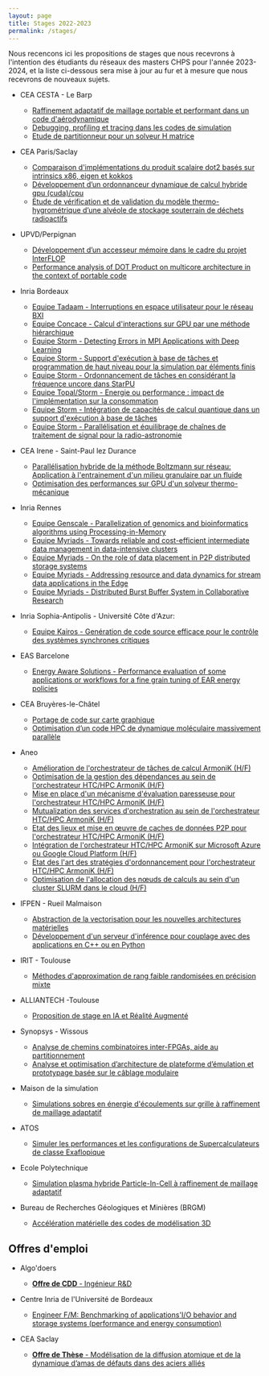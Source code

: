 ```yaml
---
layout: page
title: Stages 2022-2023
permalink: /stages/
---
```


Nous recencons ici les propositions de stages que
nous recevrons à l'intention des étudiants du réseaux des masters CHPS pour l'année 2023-2024, et la liste ci-dessous sera mise à jour au fur
et à mesure que nous recevrons de nouveaux sujets.

 * CEA CESTA - Le Barp
   * [Raffinement adaptatif de maillage portable et performant dans un code d'aérodynamique](https://mfaverge.vvv.enseirb-matmeca.fr/pfe/offres/2022/2023-stage-fovet.pdf)
   * [Debugging, profiling et tracing dans les codes de simulation](https://mfaverge.vvv.enseirb-matmeca.fr/pfe/offres/2022/2023-stage-delarue.pdf)
   * [Etude de partitionneur pour un solveur H matrice](https://mfaverge.vvv.enseirb-matmeca.fr/pfe/offres/2022/2023-stage-sesques.pdf)

 * CEA Paris/Saclay
   + [Comparaison d'implémentations du produit scalaire dot2 basés sur intrinsics x86, eigen et kokkos](https://mfaverge.vvv.enseirb-matmeca.fr/pfe/offres/2022/2023-stage-calloo.pdf)
   + [Développement d’un ordonnanceur dynamique de calcul hybride gpu (cuda)/cpu](https://mfaverge.vvv.enseirb-matmeca.fr/pfe/offres/2022/2023-stage-goncalves.pdf)
    + [Etude de vérification et de validation du modèle thermo-hygrométrique d’une alvéole de stockage souterrain de déchets radioactifs](https://perso.univ-perp.fr/david.defour/Doc/RCHPS_StageLM2S_V&V_2023.pdf)


 * UPVD/Perpignan
   * [Développement d’un accesseur mémoire dans le cadre du projet InterFLOP](https://perso.univ-perp.fr/david.defour/Doc/Acc_Mem_2022.pdf)
   * [Performance analysis of DOT Product on multicore architecture in the context of portable code](https://perso.univ-perp.fr/david.defour/Doc/Dot_Prod_2022.pdf)
 
 * Inria Bordeaux
   + [Equipe Tadaam - Interruptions en espace utilisateur pour le réseau BXI](https://dept-info.labri.fr/~denis/Enseignement/Sujet_PFE_2023_uintr.html)
   + [Equipe Concace - Calcul d'interactions sur GPU par une méthode hiérarchique](https://cours-mf.gitlabpages.inria.fr/pfe/page/offres/2023_fmm_gpu/)
   + [Equipe Storm - Detecting Errors in MPI Applications with Deep Learning](https://cours-mf.gitlabpages.inria.fr/pfe/page/offres/2023_storm_gnn4ompi/)
   + [Equipe Storm - Support d'exécution à base de tâches et programmation de haut niveau pour la simulation par éléments finis](https://cours-mf.gitlabpages.inria.fr/pfe/page/offres/2023_oaumage_fenics_starpu)
   + [Equipe Storm - Ordonnancement de tâches en considérant la fréquence uncore dans StarPU](https://cours-mf.gitlabpages.inria.fr/pfe/page/offres/2023_storm_starpu)
   + [Equipe Topal/Storm - Energie ou performance : impact de l'implémentation sur la consommation](https://cours-mf.gitlabpages.inria.fr/pfe/page/offres/2023_storm_guermouche)
   + [Equipe Storm - Intégration de capacités de calcul quantique dans un support d'exécution à base de tâches](https://cours-mf.gitlabpages.inria.fr/pfe/page/offres/2023_oaumage_qiskit_starpu)
   + [Equipe Storm - Parallélisation et équilibrage de chaînes de traitement de signal pour la radio-astronomie](https://cours-mf.gitlabpages.inria.fr/pfe/page/offres/2023_oaumage_ska_aff3ct)
   
 * CEA Irene - Saint-Paul lez Durance
   * [Parallélisation hybride de la méthode Boltzmann sur réseau: Application à l'entrainement d'un milieu granulaire par un fluide](https://mfaverge.vvv.enseirb-matmeca.fr/pfe/offres/2022/2023-stage-cea_irene_prat.pdf)
   * [Optimisation des performances sur GPU d'un solveur thermo-mécanique](https://mfaverge.vvv.enseirb-matmeca.fr/pfe/offres/2022/2023-stage-cea_irene_latu.pdf)

 * Inria Rennes
   + [Equipe Genscale - Parallelization of genomics and bioinformatics algorithms using Processing-in-Memory](https://team.inria.fr/genscale/job-offers/internship-engineer-hpc/)
   + [Equipe Myriads - Towards reliable and cost-efficient intermediate data management in data-intensive clusters](http://people.rennes.inria.fr/Shadi.Ibrahim/Opening-Internships.html)
   + [Equipe Myriads - On the role of data placement in P2P distributed storage systems](http://people.rennes.inria.fr/Shadi.Ibrahim/Opening-Internships.html)
   + [Equipe Myriads - Addressing resource and data dynamics for stream data applications in the Edge](http://people.rennes.inria.fr/Shadi.Ibrahim/Opening-Internships.html)
   + [Equipe Myriads - Distributed Burst Buffer System in Collaborative Research](http://people.rennes.inria.fr/Shadi.Ibrahim/Opening-Internships.html)

 * Inria Sophia-Antipolis - Université Côte d'Azur:
   + [Equipe Kairos - Genération de code source efficace pour le contrôle des systèmes synchrones critiques](https://mfaverge.vvv.enseirb-matmeca.fr/pfe/offres/2022/2023-stage-kairos.pdf)

 * EAS Barcelone
   * [Energy Aware Solutions - Performance evaluation of some applications or workflows for a fine grain tuning of EAR energy policies](https://perso.univ-perp.fr/david.defour/Doc/EAS_Internship_Proposal_Oct_2022.pdf)
  
 * CEA Bruyères-le-Châtel
   * [Portage de code sur carte graphique](https://www.emploi.cea.fr/offre-de-emploi/emploi-portage-de-code-sur-carte-graphique_23527.aspx)
   * [Optimisation d’un code HPC de dynamique moléculaire massivement parallèle](https://mfaverge.vvv.enseirb-matmeca.fr/pfe/offres/2022/2023-stage-cea_molleculaire.pdf)

 * Aneo
   + [Amélioration de l'orchestrateur de tâches de calcul ArmoniK (H/F)](https://cours-mf.gitlabpages.inria.fr/pfe/page/offres/armonik-1)
   + [Optimisation de la gestion des dépendances au sein de l'orchestrateur HTC/HPC ArmoniK (H/F)](https://cours-mf.gitlabpages.inria.fr/pfe/page/offres/armonik-dependencies)
   + [Mise en place d'un mécanisme d'évaluation paresseuse pour l'orchestrateur HTC/HPC ArmoniK (H/F)](https://cours-mf.gitlabpages.inria.fr/pfe/page/offres/armonik-lazy)
   + [Mutualization des services d'orchestration au sein de l'orchestrateur HTC/HPC ArmoniK (H/F)](https://cours-mf.gitlabpages.inria.fr/pfe/page/offres/armonik-mutualization)
   + [Etat des lieux et mise en œuvre de caches de données P2P pour l'orchestrateur HTC/HPC ArmoniK (H/F)](https://cours-mf.gitlabpages.inria.fr/pfe/page/offres/armonik-p2p)
   + [Intégration de l'orchestrateur HTC/HPC ArmoniK sur Microsoft Azure ou Google Cloud Platform (H/F)](https://cours-mf.gitlabpages.inria.fr/pfe/page/offres/armonik-port)
   + [Etat des l'art des stratégies d'ordonnancement pour l'orchestrateur HTC/HPC ArmoniK (H/F)](https://cours-mf.gitlabpages.inria.fr/pfe/page/offres/armonik-scheduling)
   + [Optimisation de l'allocation des nœuds de calculs au sein d'un cluster SLURM dans le cloud (H/F)](https://cours-mf.gitlabpages.inria.fr/pfe/page/offres/elastislurm-1)
 
 * IFPEN - Rueil Malmaison
   + [Abstraction de la vectorisation pour les nouvelles architectures matérielles](https://mfaverge.vvv.enseirb-matmeca.fr/pfe/offres/2022/2023_stage_IFPEN-R114_INRIA_Lip6.pdf)
   + [Développement d'un serveur d'inférence pour couplage avec des applications en C++ ou en Python](https://perso.univ-perp.fr/david.defour/Doc/RCHPS_Stage2023_ServeurInference.pdf)

 * IRIT - Toulouse
   + [Méthodes d'approximation de rang faible randomisées en précision mixte](https://cours-mf.gitlabpages.inria.fr/pfe/page/offres/2023_rnd)
  
 * ALLIANTECH -Toulouse
   + [Proposition de stage en IA et Réalité Augmenté](https://perso.univ-perp.fr/david.defour/Doc/RCHPS_stage_IA_Realite_Augmente_2023.pdf)

 * Synopsys - Wissous
   + [Analyse de chemins combinatoires inter-FPGAs, aide au partitionnement](https://mfaverge.vvv.enseirb-matmeca.fr/pfe/offres/2022/2023-Synopsys-chemin-combi.pdf)
   + [Analyse et optimisation d’architecture de plateforme d’émulation et prototypage basée sur le câblage modulaire](https://mfaverge.vvv.enseirb-matmeca.fr/pfe/offres/2022/2023-Synopsys-optimisation_cablage.pdf)

 * Maison de la simulation
   + [Simulations sobres en énergie d'écoulements sur grille à raffinement de maillage adaptatif](https://perso.univ-perp.fr/david.defour/Doc/RCHPS_2022_Gac-Tremblin_stage-AMR_FPGA.pdf)

 * ATOS
   + [Simuler les performances et les configurations de Supercalculateurs de classe Exaflopique](https://mfaverge.vvv.enseirb-matmeca.fr/pfe/offres/2022/2023-Atos-simulation.docx)

 * Ecole Polytechnique
   + [Simulation plasma hybride Particle-In-Cell à raffinement de maillage adaptatif](https://perso.univ-perp.fr/david.defour/Doc/RCHPS_stagePHARE2023.pdf)

 * Bureau de Recherches Géologiques et Minières (BRGM)
   + [Accélération matérielle des codes de modélisation 3D](https://perso.univ-perp.fr/david.defour/Doc/RCHPS_potentiel_sur_GPU_2023.pdf) 

## Offres d'emploi

 * Algo'doers
   + [**Offre de CDD** - Ingénieur R&D](https://mfaverge.vvv.enseirb-matmeca.fr/pfe/offres/2022/2023-offre-algodoers.pdf)

 * Centre Inria de l'Université de Bordeaux
   + [Engineer F/M: Benchmarking of applications'I/O behavior and storage systems (performance and energy consumption)](https://jobs.inria.fr/public/classic/fr/offres/2023-05769)

 * CEA Saclay 
   + [**Offre de Thèse** - Modélisation de la diffusion atomique et de la dynamique d’amas de défauts dans des aciers alliés](https://perso.univ-perp.fr/david.defour/Doc/RCHPS_these_cea_saclay_2023.pdf) 

